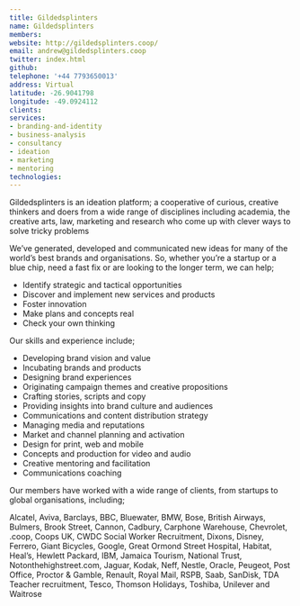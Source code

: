 ```yaml
---
title: Gildedsplinters
name: Gildedsplinters
members: 
website: http://gildedsplinters.coop/
email: andrew@gildedsplinters.coop
twitter: index.html
github: 
telephone: '+44 7793650013'
address: Virtual
latitude: -26.9041798
longitude: -49.0924112
clients: 
services: 
- branding-and-identity
- business-analysis
- consultancy
- ideation
- marketing
- mentoring
technologies: 
---
```


Gildedsplinters is an ideation platform; a cooperative of curious, creative thinkers and doers from a wide range of disciplines including academia, the creative arts, law, marketing and research who come up with clever ways to solve tricky problems

We’ve generated, developed and communicated new ideas for many of the world’s best brands and organisations. So, whether you’re a startup or a blue chip, need a fast fix or are looking to the longer term, we can help;

* Identify strategic and tactical opportunities 
* Discover and implement new services and products 
* Foster innovation 
* Make plans and concepts real 
* Check your own thinking

Our skills and experience include;

* Developing brand vision and value 
* Incubating brands and products 
* Designing brand experiences 
* Originating campaign themes and creative propositions 
* Crafting stories, scripts and copy 
* Providing insights into brand culture and audiences 
* Communications and content distribution strategy 
* Managing media and reputations 
* Market and channel planning and activation 
* Design for print, web and mobile 
* Concepts and production for video and audio 
* Creative mentoring and facilitation 
* Communications coaching

Our members have worked with a wide range of clients, from startups to global organisations, including;

Alcatel, Aviva, Barclays, BBC, Bluewater, BMW, Bose, British Airways, Bulmers, Brook Street, Cannon, Cadbury, Carphone Warehouse, Chevrolet, .coop, Coops UK, CWDC Social Worker Recruitment, Dixons, Disney, Ferrero, Giant Bicycles, Google, Great Ormond Street Hospital, Habitat, Heal’s, Hewlett Packard, IBM, Jamaica Tourism, National Trust, Notonthehighstreet.com, Jaguar, Kodak, Neff, Nestle, Oracle, Peugeot, Post Office, Proctor & Gamble, Renault, Royal Mail, RSPB, Saab, SanDisk, TDA Teacher recruitment, Tesco, Thomson Holidays, Toshiba, Unilever and Waitrose
